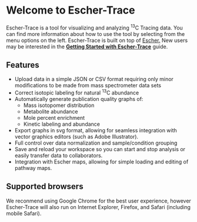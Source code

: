 # Welcome to Escher-Trace

Escher-Trace is a tool for visualizing and analyzing <sup>13</sup>C Tracing data. You can find more information about how to use the tool by selecting from the menu options on the left. Escher-Trace is built on top of [Escher.](https://escher.github.io/#/) New users may be interested in the [**Getting Started with Escher-Trace**](GettingStarted) guide. 

## Features
- Upload data in a simple JSON or CSV format requiring only minor modifications to be made from mass spectrometer data sets
- Correct isotopic labeling for natural <sup>13</sup>C abundance
- Automatically generate publication quality graphs of:
    - Mass isotopomer distribution
    - Metabolite abundance
    - Mole percent enrichment
    - Kinetic labeling and abundance   
- Export graphs in svg format, allowing for seamless integration with vector graphics editors (such as Adobe Illustrator).
- Full control over data normalization and sample/condition grouping
- Save and reload your workspace so you can start and stop analysis or easily transfer data to collaborators.
- Integration with Escher maps, allowing for simple loading and editing of pathway maps.
## Supported browsers
We reconmend using Google Chrome for the best user experience, however Escher-Trace will also run on Internet Explorer, Firefox, and Safari (including mobile Safari).